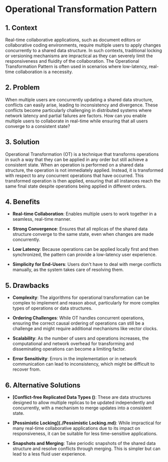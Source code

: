 # Operational Transformation Pattern


## 1. Context

Real-time collaborative applications, such as document editors or collaborative coding environments, require multiple users to apply changes concurrently to a shared data structure. In such contexts, traditional locking or versioning mechanisms are impractical as they can severely limit the responsiveness and fluidity of the collaboration. The Operational Transformation Pattern is often used in scenarios where low-latency, real-time collaboration is a necessity.


## 2. Problem

When multiple users are concurrently updating a shared data structure, conflicts can easily arise, leading to inconsistency and divergence. These conflicts become particularly challenging in distributed systems where network latency and partial failures are factors. How can you enable multiple users to collaborate in real-time while ensuring that all users converge to a consistent state?


## 3. Solution

Operational Transformation (OT) is a technique that transforms operations in such a way that they can be applied in any order but still achieve a consistent state. When an operation is performed on a shared data structure, the operation is not immediately applied. Instead, it is transformed with respect to any concurrent operations that have occurred. This transformed operation is then applied, ensuring that all instances reach the same final state despite operations being applied in different orders.


## 4. Benefits

- **Real-time Collaboration**: Enables multiple users to work together in a seamless, real-time manner.

- **Strong Convergence**: Ensures that all replicas of the shared data structure converge to the same state, even when changes are made concurrently.

- **Low Latency**: Because operations can be applied locally first and then synchronized, the pattern can provide a low-latency user experience.

- **Simplicity for End-Users**: Users don't have to deal with merge conflicts manually, as the system takes care of resolving them.


## 5. Drawbacks

- **Complexity**: The algorithms for operational transformation can be complex to implement and reason about, particularly for more complex types of operations or data structures.

- **Ordering Challenges**: While OT handles concurrent operations, ensuring the correct causal ordering of operations can still be a challenge and might require additional mechanisms like vector clocks.

- **Scalability**: As the number of users and operations increases, the computational and network overhead for transforming and disseminating operations can become a limiting factor.

- **Error Sensitivity**: Errors in the implementation or in network communication can lead to inconsistency, which might be difficult to recover from.


## 6. Alternative Solutions

- **[Conflict-free Replicated Data Types ()**: These are data structures designed to allow multiple replicas to be updated independently and concurrently, with a mechanism to merge updates into a consistent state.

- **[Pessimistic Locking](./Pessimistic Locking.md)**: While impractical for many real-time collaborative applications due to its impact on responsiveness, it can be suitable for less time-sensitive applications.

- **Snapshots and Merging**: Take periodic snapshots of the shared data structure and resolve conflicts through merging. This is simpler but can lead to a less fluid user experience.
